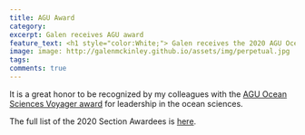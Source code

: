 ```yaml
---
title: AGU Award
category: 
excerpt: Galen receives AGU award
feature_text: <h1 style="color:White;"> Galen receives the 2020 AGU Ocean Sciences Voyager award  </h1>
image: image: http://galenmckinley.github.io/assets/img/perpetual.jpg
tags: 
comments: true
---
```


It is a great honor to be recognized by my colleagues with the [AGU Ocean Sciences Voyager award](https://www.agu.org/Honor-and-Recognize/Honors/Section-Awards/Ocean-Sciences-Voyager) for leadership in the ocean sciences. 

The full list of the 2020 Section Awardees is [here](https://eos.org/agu-news/2020-agu-section-awardees-and-named-lecturers?utm_source=eos&utm_medium=email&utm_term=sections&utm_campaign=093020).